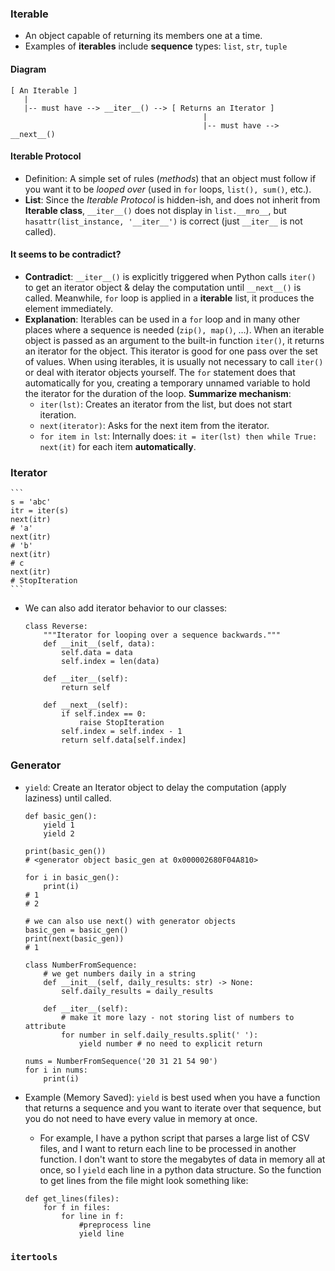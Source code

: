 ### Iterable
- An object capable of returning its members one at a time. 
- Examples of **iterables** include **sequence** types: `list`, `str`, `tuple`
#### Diagram
```
[ An Iterable ]
   |
   |-- must have --> __iter__() --> [ Returns an Iterator ]
                                           |
                                           |-- must have --> __next__() 
```
#### Iterable Protocol
- Definition: A simple set of rules (*methods*) that an object must follow if you want it to be *looped over* (used in `for` loops, `list(), sum()`, etc.).
- **List**: Since the *Iterable Protocol* is hidden-ish, and does not inherit from **Iterable class**, `__iter__()` does not display in `list.__mro__`, but `hasattr(list_instance, '__iter__')` is correct (just `__iter__` is not called).

#### It seems to be contradict?
- **Contradict**: `__iter__()` is explicitly triggered when Python calls `iter()` to get an iterator object & delay the computation until `__next__()` is called. Meanwhile, `for` loop is applied in a **iterable** list, it produces the element immediately.
- **Explanation**: Iterables can be used in a `for` loop and in many other places where a sequence is needed (`zip(), map()`, …). When an iterable object is passed as an argument to the built-in function `iter()`, it returns an iterator for the object. This iterator is good for one pass over the set of values. When using iterables, it is usually not necessary to call `iter()` or deal with iterator objects yourself. The `for` statement does that automatically for you, creating a temporary unnamed variable to hold the iterator for the duration of the loop. **Summarize mechanism**:
    - `iter(lst)`: Creates an iterator from the list, but does not start iteration.
    - `next(iterator)`: Asks for the next item from the iterator.
    - `for item in lst`: Internally does: `it = iter(lst) then while True: next(it)` for each item **automatically**.

### Iterator
    ```
    s = 'abc'
    itr = iter(s)
    next(itr)
    # 'a'
    next(itr)
    # 'b'
    next(itr)
    # c
    next(itr)
    # StopIteration 
    ```
- We can also add iterator behavior to our classes:
    ```
    class Reverse:
        """Iterator for looping over a sequence backwards."""
        def __init__(self, data):
            self.data = data
            self.index = len(data)

        def __iter__(self):
            return self

        def __next__(self):
            if self.index == 0:
                raise StopIteration
            self.index = self.index - 1
            return self.data[self.index]
    ```
### Generator
- `yield`: Create an Iterator object to delay the computation (apply laziness) until called.
    ```
    def basic_gen(): 
        yield 1
        yield 2

    print(basic_gen())
    # <generator object basic_gen at 0x000002680F04A810>

    for i in basic_gen():
        print(i)
    # 1
    # 2

    # we can also use next() with generator objects
    basic_gen = basic_gen()
    print(next(basic_gen))
    # 1
    ```

    ```
    class NumberFromSequence:
        # we get numbers daily in a string
        def __init__(self, daily_results: str) -> None:
            self.daily_results = daily_results
            
        def __iter__(self):
            # make it more lazy - not storing list of numbers to attribute
            for number in self.daily_results.split(' '):
                yield number # no need to explicit return
                
    nums = NumberFromSequence('20 31 21 54 90')
    for i in nums:
        print(i)
    ```
- Example (Memory Saved): `yield` is best used when you have a function that returns a sequence and you want to iterate over that sequence, but you do not need to have every value in memory at once.
    - For example, I have a python script that parses a large list of CSV files, and I want to return each line to be processed in another function. I don't want to store the megabytes of data in memory all at once, so I `yield` each line in a python data structure. So the function to get lines from the file might look something like:
    ```
    def get_lines(files):
        for f in files:
            for line in f:
                #preprocess line
                yield line
    ```

### `itertools`
